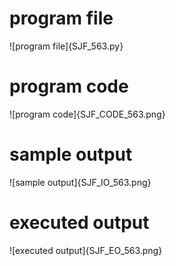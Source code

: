 # program file
![program file]{SJF_563.py}

# program code 
![program code]{SJF_CODE_563.png}

# sample output
![sample output]{SJF_IO_563.png}

# executed output
![executed output]{SJF_EO_563.png}
